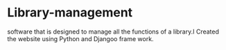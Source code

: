 # Library-management
software that is designed to manage all the functions of a library.I Created the website using Python and Djangoo frame work.
